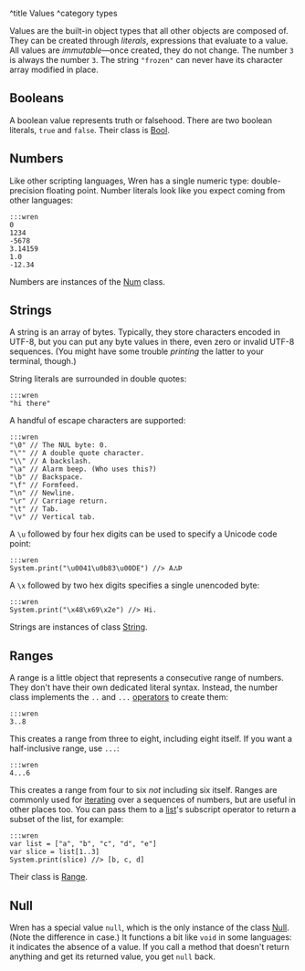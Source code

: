 ^title Values
^category types

Values are the built-in object types that all other objects are composed of.
They can be created through *literals*, expressions that evaluate to a value.
All values are *immutable*&mdash;once created, they do not change. The number
`3` is always the number `3`. The string `"frozen"` can never have its
character array modified in place.

## Booleans

A boolean value represents truth or falsehood. There are two boolean literals,
`true` and `false`. Their class is [Bool](core/bool.html).

## Numbers

Like other scripting languages, Wren has a single numeric type:
double-precision floating point. Number literals look like you expect coming
from other languages:

    :::wren
    0
    1234
    -5678
    3.14159
    1.0
    -12.34

Numbers are instances of the [Num](core/num.html) class.

## Strings

A string is an array of bytes. Typically, they store characters encoded in
UTF-8, but you can put any byte values in there, even zero or invalid UTF-8
sequences. (You might have some trouble *printing* the latter to your terminal,
though.)

String literals are surrounded in double quotes:

    :::wren
    "hi there"

A handful of escape characters are supported:

    :::wren
    "\0" // The NUL byte: 0.
    "\"" // A double quote character.
    "\\" // A backslash.
    "\a" // Alarm beep. (Who uses this?)
    "\b" // Backspace.
    "\f" // Formfeed.
    "\n" // Newline.
    "\r" // Carriage return.
    "\t" // Tab.
    "\v" // Vertical tab.

A `\u` followed by four hex digits can be used to specify a Unicode code point:

    :::wren
    System.print("\u0041\u0b83\u00DE") //> AஃÞ

A `\x` followed by two hex digits specifies a single unencoded byte:

    :::wren
    System.print("\x48\x69\x2e") //> Hi.

Strings are instances of class [String](core/string.html).

## Ranges

A range is a little object that represents a consecutive range of numbers.
They don't have their own dedicated literal syntax. Instead, the number class
implements the `..` and `...` [operators](expressions.html#operators) to create
them:

    :::wren
    3..8

This creates a range from three to eight, including eight itself. If you want a
half-inclusive range, use `...`:

    :::wren
    4...6

This creates a range from four to six *not* including six itself. Ranges are
commonly used for [iterating](control-flow.html#for-statements) over a
sequences of numbers, but are useful in other places too. You can pass them to
a [list](lists.html)'s subscript operator to return a subset of the list, for
example:

    :::wren
    var list = ["a", "b", "c", "d", "e"]
    var slice = list[1..3]
    System.print(slice) //> [b, c, d]

Their class is [Range](core/range.html).

## Null

Wren has a special value `null`, which is the only instance of the class
[Null](core/null.html). (Note the difference in case.) It functions a bit like
`void` in some languages: it indicates the absence of a value. If you call a
method that doesn't return anything and get its returned value, you get `null`
back.

